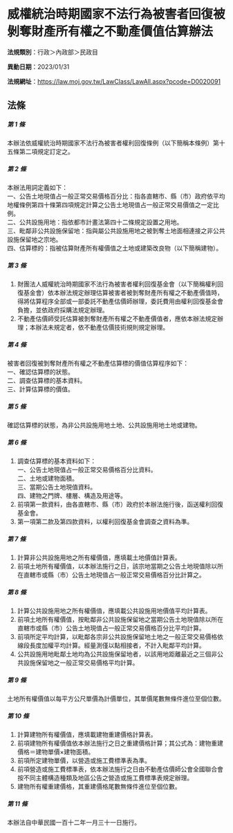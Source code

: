 # 威權統治時期國家不法行為被害者回復被剝奪財產所有權之不動產價值估算辦法

**法規類別**：行政＞內政部＞民政目

**異動日期**：2023/01/31  

**法規網址**：https://law.moj.gov.tw/LawClass/LawAll.aspx?pcode=D0020091





## 法條
##### 第 1 條
本辦法依威權統治時期國家不法行為被害者權利回復條例（以下簡稱本條例）第十五條第二項規定訂定之。

##### 第 2 條
本辦法用詞定義如下：  
一、公告土地現值占一般正常交易價格百分比：指各直轄市、縣（市）政府依平均地權條例第四十條第四項規定計算之公告土地現值占一般正常交易價值之一定比例。  
二、公共設施用地：指依都市計畫法第四十二條規定設置之用地。  
三、毗鄰非公共設施保留地：指與屬公共設施用地之被剝奪土地面相連接之非公共設施保留地之宗地。  
四、估算標的：指被估算財產所有權價值之土地或建築改良物（以下簡稱建物）。

##### 第 3 條
1. 財團法人威權統治時期國家不法行為被害者權利回復基金會（以下簡稱權利回復基金會）依本辦法規定辦理估算被害者被剝奪財產所有權之不動產價值時，得將估算程序全部或一部委託不動產估價師辦理，委託費用由權利回復基金會負擔，並依政府採購法規定辦理。
1. 不動產估價師受託估算被剝奪財產所有權之不動產價值者，應依本辦法規定辦理；本辦法未規定者，依不動產估價技術規則規定辦理。

##### 第 4 條
被害者回復被剝奪財產所有權之不動產估算標的價值估算程序如下：  
一、確認估算標的狀態。  
二、調查估算標的基本資料。  
三、計算估算標的價值。

##### 第 5 條
確認估算標的狀態，為非公共設施用地土地、公共設施用地土地或建物。

##### 第 6 條
1. 調查估算標的基本資料如下：  
一、公告土地現值占一般正常交易價格百分比資料。  
二、土地或建物面積。  
三、當期公告土地現值資料。  
四、建物之門牌、樓層、構造及用途等。
1. 前項第一款資料，由各直轄市、縣（市）政府於本辦法施行後，函送權利回復基金會。
1. 第一項第二款及第四款資料，以權利回復基金會調查之資料為準。

##### 第 7 條
1. 計算非公共設施用地之所有權價值，應填載土地價值計算表。
1. 前項土地所有權價值，以本辦法施行之日，該宗地當期之公告土地現值除以所在直轄市或縣（市）公告土地現值占一般正常交易價格百分比計算之。

##### 第 8 條
1. 計算公共設施用地之所有權價值，應填載公共設施用地價值平均計算表。
1. 前項土地所有權價值，按毗鄰非公共設施保留地之當期公告土地現值除以所在直轄市或縣（市）公告土地現值占一般正常交易價格百分比平均計算。
1. 前項所定平均計算，以毗鄰各宗非公共設施保留地土地之一般正常交易價格依線段長度加權平均計算。經量測僅以點相接者，不計入毗鄰平均計算。
1. 公共設施用地毗鄰土地均為公共設施保留地者，以該用地距離最近之三個非公共設施保留地之一般正常交易價格平均計算。

##### 第 9 條
土地所有權價值以每平方公尺單價為計價單位，其單價尾數無條件進位至個位數。

##### 第 10 條
1. 計算建物所有權價值，應填載建物重建價格計算表。
1. 前項建物所有權價值依本辦法施行之日之重建價格計算；其公式為：建物重建價格＝建物單價×建物面積。
1. 前項所定建物單價，以營造或施工費標準表為準。
1. 前項營造或施工費標準表，依本辦法施行之日由不動產估價師公會全國聯合會按不同主體構造種類及地區公告之營造或施工費標準表規定辦理。
1. 建物所有權重建價格，其重建價格尾數無條件進位至個位數。

##### 第 11 條
本辦法自中華民國一百十二年一月三十一日施行。


